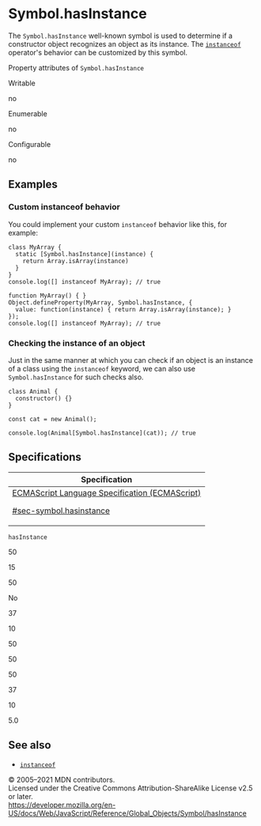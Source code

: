 # Symbol.hasInstance

The `Symbol.hasInstance` well-known symbol is used to determine if a constructor object recognizes an object as its instance. The [`instanceof`](../../operators/instanceof) operator's behavior can be customized by this symbol.

Property attributes of `Symbol.hasInstance`

Writable

no

Enumerable

no

Configurable

no

## Examples

### Custom instanceof behavior

You could implement your custom `instanceof` behavior like this, for example:

    class MyArray {
      static [Symbol.hasInstance](instance) {
        return Array.isArray(instance)
      }
    }
    console.log([] instanceof MyArray); // true

    function MyArray() { }
    Object.defineProperty(MyArray, Symbol.hasInstance, {
      value: function(instance) { return Array.isArray(instance); }
    });
    console.log([] instanceof MyArray); // true

### Checking the instance of an object

Just in the same manner at which you can check if an object is an instance of a class using the `instanceof` keyword, we can also use `Symbol.hasInstance` for such checks also.

    class Animal {
      constructor() {}
    }

    const cat = new Animal();

    console.log(Animal[Symbol.hasInstance](cat)); // true

## Specifications

<table><thead><tr class="header"><th>Specification</th></tr></thead><tbody><tr class="odd"><td><a href="https://tc39.es/ecma262/#sec-symbol.hasinstance">ECMAScript Language Specification (ECMAScript) 
<br/>

<span class="small">#sec-symbol.hasinstance</span></a></td></tr></tbody></table>

`hasInstance`

50

15

50

No

37

10

50

50

50

37

10

5.0

## See also

- [`instanceof`](../../operators/instanceof)

© 2005–2021 MDN contributors.  
Licensed under the Creative Commons Attribution-ShareAlike License v2.5 or later.  
<a href="https://developer.mozilla.org/en-US/docs/Web/JavaScript/Reference/Global_Objects/Symbol/hasInstance" class="_attribution-link">https://developer.mozilla.org/en-US/docs/Web/JavaScript/Reference/Global_Objects/Symbol/hasInstance</a>
